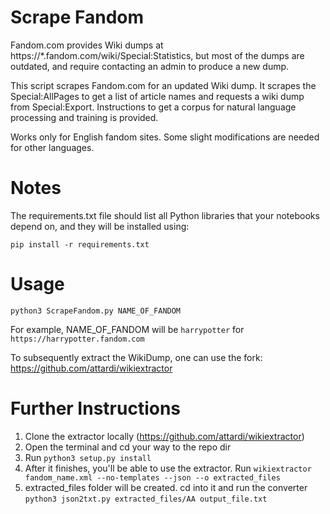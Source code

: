 # Scrape Fandom
Fandom.com provides Wiki dumps at https://*.fandom.com/wiki/Special:Statistics, but most of the dumps are outdated, and require contacting an admin to produce a new dump.

This script scrapes Fandom.com for an updated Wiki dump. It scrapes the Special:AllPages to get a list of article names and requests a wiki dump from Special:Export. Instructions to get a corpus for natural language processing and training is provided.

Works only for English fandom sites. Some slight modifications are needed for other languages.

# Notes
The requirements.txt file should list all Python libraries that your notebooks depend on, and they will be installed using:

`pip install -r requirements.txt`

# Usage
`python3 ScrapeFandom.py NAME_OF_FANDOM`

For example, NAME_OF_FANDOM will be `harrypotter` for `https://harrypotter.fandom.com`

To subsequently extract the WikiDump, one can use the fork: https://github.com/attardi/wikiextractor

# Further Instructions
1. Clone the extractor locally (https://github.com/attardi/wikiextractor)
2. Open the terminal and cd  your way to the repo dir
3. Run 
`python3 setup.py install`
4. After it finishes, you'll be able to use the extractor. Run 
   `wikiextractor fandom_name.xml --no-templates --json --o extracted_files`
6. extracted_files folder will be created. cd into it and run the converter
`python3 json2txt.py extracted_files/AA output_file.txt`
